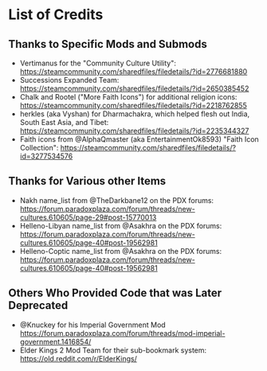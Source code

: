 ﻿# List of Credits

## Thanks to Specific Mods and Submods

- Vertimanus for the "Community Culture Utility": https://steamcommunity.com/sharedfiles/filedetails/?id=2776681880
- Successions Expanded Team: https://steamcommunity.com/sharedfiles/filedetails/?id=2650385452
- Chalk and Rootel ("More Faith Icons") for additional religion icons: https://steamcommunity.com/sharedfiles/filedetails/?id=2218762855
- herkles (aka Vyshan) for Dharmachakra, which helped flesh out India, South East Asia, and Tibet: https://steamcommunity.com/sharedfiles/filedetails/?id=2235344327
- Faith icons from @AlphaQmaster (aka EntertainmentOk8593) "Faith Icon Collection": https://steamcommunity.com/sharedfiles/filedetails/?id=3277534576

## Thanks for Various other Items

- Nakh name_list from @TheDarkbane12 on the PDX forums: https://forum.paradoxplaza.com/forum/threads/new-cultures.610605/page-29#post-15770013
- Helleno-Libyan name_list from @Asakhra on the PDX forums: https://forum.paradoxplaza.com/forum/threads/new-cultures.610605/page-40#post-19562981
- Helleno-Coptic name_list from @Asakhra on the PDX forums: https://forum.paradoxplaza.com/forum/threads/new-cultures.610605/page-40#post-19562981

## Others Who Provided Code that was Later Deprecated

- @Knuckey for his Imperial Government Mod https://forum.paradoxplaza.com/forum/threads/mod-imperial-government.1416854/
- Elder Kings 2 Mod Team for their sub-bookmark system: https://old.reddit.com/r/ElderKings/
